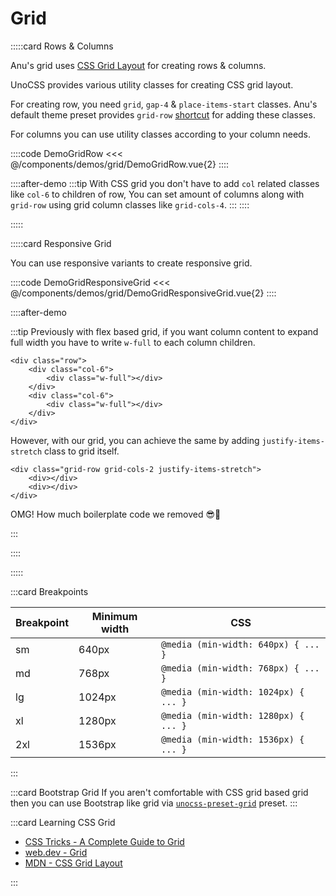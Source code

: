 # Grid

<!-- 👉 Row -->
:::::card Rows & Columns

Anu's grid uses [CSS Grid Layout](https://developer.mozilla.org/en-US/docs/Web/CSS/CSS_Grid_Layout) for creating rows & columns.

UnoCSS provides various utility classes for creating CSS grid layout.

For creating row, you need `grid`, `gap-4` & `place-items-start` classes. Anu's default theme preset provides `grid-row` [shortcut](https://unocss.dev/config/shortcuts) for adding these classes.

For columns you can use utility classes according to your column needs.

::::code DemoGridRow
<<< @/components/demos/grid/DemoGridRow.vue{2}
::::

::::after-demo
:::tip
With CSS grid you don't have to add `col` related classes like `col-6` to children of row, You can set amount of columns along with `grid-row` using grid column classes like `grid-cols-4`.
:::
::::

:::::

<!-- 👉 Responsive Grid -->
:::::card Responsive Grid

You can use responsive variants to create responsive grid.

::::code DemoGridResponsiveGrid
<<< @/components/demos/grid/DemoGridResponsiveGrid.vue{2}
::::

::::after-demo

:::tip
Previously with flex based grid, if you want column content to expand full width you have to write `w-full` to each column children.

```html{3,6}
<div class="row">
    <div class="col-6">
        <div class="w-full"></div>
    </div>
    <div class="col-6">
        <div class="w-full"></div>
    </div>
</div>
```

However, with our grid, you can achieve the same by adding `justify-items-stretch` class to grid itself.

```html{1}
<div class="grid-row grid-cols-2 justify-items-stretch">
    <div></div>
    <div></div>
</div>
```

<p class="!mt-4">OMG! How much boilerplate code we removed 😎🥳</p>

:::

::::

:::::

<!-- 👉 Breakpoints -->
:::card Breakpoints

| Breakpoint | Minimum width | CSS                                  |
| ---------- | ------------- | ------------------------------------ |
| sm         | 640px         | `@media (min-width: 640px) { ... }`  |
| md         | 768px         | `@media (min-width: 768px) { ... }`  |
| lg         | 1024px        | `@media (min-width: 1024px) { ... }` |
| xl         | 1280px        | `@media (min-width: 1280px) { ... }` |
| 2xl        | 1536px        | `@media (min-width: 1536px) { ... }` |

:::

<!-- 👉 Bootstrap Grid -->
:::card Bootstrap Grid
If you aren't comfortable with CSS grid based grid then you can use Bootstrap like grid via [`unocss-preset-grid`](https://github.com/StatuAgency/unocss-preset-grid) preset.
:::

<!-- 👉 Learning CSS Grid -->
:::card Learning CSS Grid

- [CSS Tricks - A Complete Guide to Grid](https://css-tricks.com/snippets/css/complete-guide-grid/)
- [web.dev - Grid](https://web.dev/learn/css/grid/)
- [MDN - CSS Grid Layout](https://developer.mozilla.org/en-US/docs/Web/CSS/CSS_Grid_Layout)

:::
